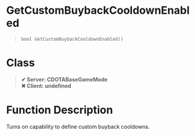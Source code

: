# GetCustomBuybackCooldownEnabled
> `bool GetCustomBuybackCooldownEnabled()`
# Class
> __✔ Server: CDOTABaseGameMode__  
> __✖ Client: undefined__  
# Function Description
Turns on capability to define custom buyback cooldowns.
